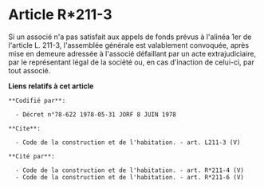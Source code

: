 # Article R*211-3

Si un associé n'a pas satisfait aux appels de fonds prévus à l'alinéa 1er de l'article L. 211-3, l'assemblée générale est
valablement convoquée, après mise en demeure adressée à l'associé défaillant par un acte extrajudiciaire, par le représentant
légal de la société ou, en cas d'inaction de celui-ci, par tout associé.

**Liens relatifs à cet article**

	**Codifié par**:

	  - Décret n°78-622 1978-05-31 JORF 8 JUIN 1978

	**Cite**:

	  - Code de la construction et de l'habitation. - art. L211-3 (V)

	**Cité par**:

	  - Code de la construction et de l'habitation. - art. R*211-4 (V)
	  - Code de la construction et de l'habitation. - art. R*211-6 (V)
